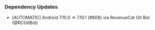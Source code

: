 ### Dependency Updates
* [AUTOMATIC] Android 7.10.0 => 7.10.1 (#808) via RevenueCat Git Bot (@RCGitBot)
